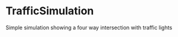 TrafficSimulation
=================

Simple simulation showing a four way intersection with traffic lights
